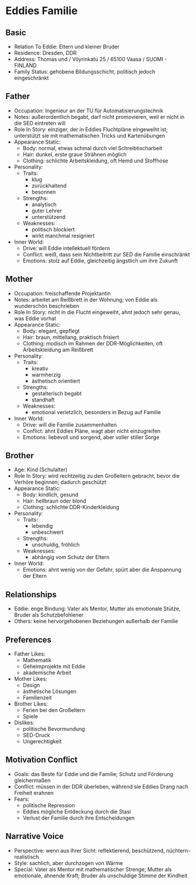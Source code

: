 # Eddies Familie

## Basic
- Relation To Eddie: Eltern und kleiner Bruder
- Residence: Dresden, DDR
- Address: Thomas und  / Vöyrinkatu 25 / 65100 Vaasa / SUOMI - FINLAND
- Family Status: gehobene Bildungsschicht, politisch jedoch eingeschränkt

## Father
- Occupation: Ingenieur an der TU für Automatisierungstechnik
- Notes: außerordentlich begabt, darf nicht promovieren, weil er nicht in die SED eintreten will
- Role In Story: einziger, der in Eddies Fluchtpläne eingeweiht ist; unterstützt sie mit mathematischen Tricks und Kartenübungen
- Appearance Static:
  - Body: normal, etwas schmal durch viel Schreibtischarbeit
  - Hair: dunkel, erste graue Strähnen möglich
  - Clothing: schlichte Arbeitskleidung, oft Hemd und Stoffhose
- Personality:
  - Traits:
    - klug
    - zurückhaltend
    - besonnen
  - Strengths:
    - analytisch
    - guter Lehrer
    - unterstützend
  - Weaknesses:
    - politisch blockiert
    - wirkt manchmal resigniert
- Inner World:
  - Drive: will Eddie intellektuell fördern
  - Conflict: weiß, dass sein Nichtbeitritt zur SED die Familie einschränkt
  - Emotions: stolz auf Eddie, gleichzeitig ängstlich um ihre Zukunft

## Mother
- Occupation: freischaffende Projektantin
- Notes: arbeitet am Reißbrett in der Wohnung; von Eddie als wunderschön beschrieben
- Role In Story: nicht in die Flucht eingeweiht, ahnt jedoch sehr genau, was Eddie vorhat
- Appearance Static:
  - Body: elegant, gepflegt
  - Hair: braun, mittellang, praktisch frisiert
  - Clothing: modisch im Rahmen der DDR-Möglichkeiten, oft Arbeitskleidung am Reißbrett
- Personality:
  - Traits:
    - kreativ
    - warmherzig
    - ästhetisch orientiert
  - Strengths:
    - gestalterisch begabt
    - standhaft
  - Weaknesses:
    - emotional verletzlich, besonders in Bezug auf Familie
- Inner World:
  - Drive: will die Familie zusammenhalten
  - Conflict: ahnt Eddies Pläne, wagt aber nicht einzugreifen
  - Emotions: liebevoll und sorgend, aber voller stiller Sorge

## Brother
- Age: Kind (Schulalter)
- Role In Story: wird rechtzeitig zu den Großeltern gebracht, bevor die Verhöre beginnen; dadurch geschützt
- Appearance Static:
  - Body: kindlich, gesund
  - Hair: hellbraun oder blond
  - Clothing: schlichte DDR-Kinderkleidung
- Personality:
  - Traits:
    - lebendig
    - unbeschwert
  - Strengths:
    - unschuldig, fröhlich
  - Weaknesses:
    - abhängig vom Schutz der Eltern
- Inner World:
  - Emotions: ahnt wenig von der Gefahr, spürt aber die Anspannung der Eltern

## Relationships
- Eddie: enge Bindung: Vater als Mentor, Mutter als emotionale Stütze, Bruder als Schutzbefohlener
- Others: keine hervorgehobenen Beziehungen außerhalb der Familie

## Preferences
- Father Likes:
  - Mathematik
  - Geheimprojekte mit Eddie
  - akademische Arbeit
- Mother Likes:
  - Design
  - ästhetische Lösungen
  - Familienzeit
- Brother Likes:
  - Ferien bei den Großeltern
  - Spiele
- Dislikes:
  - politische Bevormundung
  - SED-Druck
  - Ungerechtigkeit

## Motivation Conflict
- Goals: das Beste für Eddie und die Familie; Schutz und Förderung gleichermaßen
- Conflict: müssen in der DDR überleben, während sie Eddies Drang nach Freiheit erahnen
- Fears:
  - politische Repression
  - Eddies mögliche Entdeckung durch die Stasi
  - Verlust der Familie durch ihre Entscheidungen

## Narrative Voice
- Perspective: wenn aus ihrer Sicht: reflektierend, beschützend, nüchtern-realistisch
- Style: sachlich, aber durchzogen von Wärme
- Special: Vater als Mentor mit mathematischer Strenge; Mutter als emotionale, ahnende Kraft; Bruder als unschuldige Stimme der Kindheit
